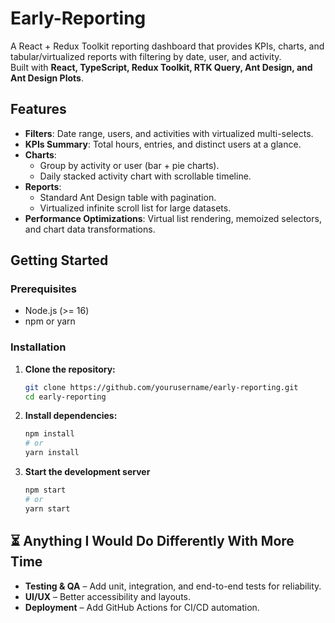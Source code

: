 # Early-Reporting

A React + Redux Toolkit reporting dashboard that provides KPIs, charts, and tabular/virtualized reports with filtering by date, user, and activity.  
Built with **React, TypeScript, Redux Toolkit, RTK Query, Ant Design, and Ant Design Plots**.

## Features

- **Filters**: Date range, users, and activities with virtualized multi-selects.
- **KPIs Summary**: Total hours, entries, and distinct users at a glance.
- **Charts**:
  - Group by activity or user (bar + pie charts).
  - Daily stacked activity chart with scrollable timeline.
- **Reports**:
  - Standard Ant Design table with pagination.
  - Virtualized infinite scroll list for large datasets.
- **Performance Optimizations**: Virtual list rendering, memoized selectors, and chart data transformations.

## Getting Started

### Prerequisites

- Node.js (>= 16)
- npm or yarn

### Installation

1. **Clone the repository:**

   ```bash
   git clone https://github.com/yourusername/early-reporting.git
   cd early-reporting

   ```

2. **Install dependencies:**

   ```bash
   npm install
   # or
   yarn install
   ```

3. **Start the development server**

   ```bash
   npm start
   # or
   yarn start
   ```

## ⏳ Anything I Would Do Differently With More Time

- **Testing & QA** – Add unit, integration, and end-to-end tests for reliability.
- **UI/UX** – Better accessibility and layouts.
- **Deployment** – Add GitHub Actions for CI/CD automation.
